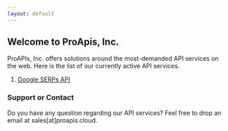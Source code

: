 ```yaml
---
layout: default
---
```


## Welcome to ProApis, Inc.

ProAPIs, Inc. offers solutions around the most-demanded API services on the web. Here is the list of our currently active API services.

1. [Google SERPs API](https://serpsbot.com)

### Support or Contact

Do you have any question regarding our API services? Feel free to drop an email at sales[at]proapis.cloud.